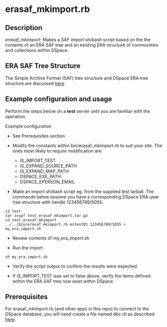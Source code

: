 erasaf_mkimport.rb
==================

Description
-----------
_erasaf_mkimport_: Makes a SAF import sh/bash script based on the the
contents of an ERA SAF tree and an existing ERA structure of communities
and collections within DSpace.


ERA SAF Tree Structure
----------------------

The Simple Archive Format (SAF) tree structure and DSpace ERA tree
structure are discussed [here](README_erasaf_pluckitem.md#era-saf-tree-structure).

Example configuration and usage
-------------------------------
Perform the steps below on a **test** server until you are familiar with
the operation.

Example configuration
- See Prerequisites section

- Modify the constants within bin/erasaf_mkimport.rb to suit your site.
  The ones most likely to require modification are:
  * IS_IMPORT_TEST
  * IS_EXPAND_SOURCE_PATH
  * IS_EXPAND_MAP_PATH
  * DSPACE_EXE_PATH
  * DSPACE_EPERSON_EMAIL

- Make an import sh/bash script eg. from the supplied test tarball.
  The commands below assume you have a corresponding DSpace ERA-year
  tree structure with handle 123456789/5055.

```
cd test
tar zxvpf test_erasaf_mkimport.tar.gz
cd test_erasaf_mkimport
../../bin/erasaf_mkimport.rb mitest01 123456789/5055 > my_era_import.sh
```

- Review contents of my_era_import.sh

- Run the import

```
sh my_era_import.sh
```

- Verify the script output to confirm the results were expected.

- If IS_IMPORT_TEST was set to false above, verify the items defined
  within the ERA SAF tree now exist within DSpace.

Prerequisites
-------------
For erasaf_mkimport.rb (and other apps in this repo) to connect to the
DSpace database, you will need create a file named dbc.rb as described
[here](README_hdl2item_bmecsv.md#prerequisites).

